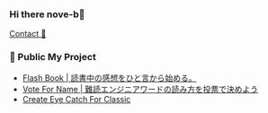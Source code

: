 ### Hi there nove-b👋

[Contact 📧](<mailto:nove.b.web@gmail.com>)

### 🚀 Public My Project
- [ Flash Book | 読書中の感想をひと言から始める。](https://flashbook.app)
- [Vote For Name | 難読エンジニアワードの読み方を投票で決めよう](https://vote-for-name.nove-web.com/)
- [Create Eye Catch For Classic](https://wordpress.org/plugins/create-eye-catch-for-classic/)

